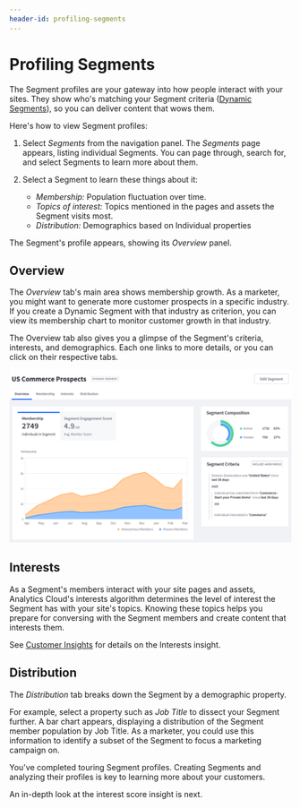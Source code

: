 ```yaml
---
header-id: profiling-segments
---
```


# Profiling Segments

The Segment profiles are your gateway into how people interact with your
sites. They show who's matching your Segment criteria
([Dynamic Segments](https://github.com/liferay/liferay-docs/blob/7.1.x/discover/analytics-cloud/articles/03-understanding-people/02-creating-segments.markdown)),
so you can deliver content that wows them. 

Here's how to view Segment profiles:

1. Select *Segments* from the navigation panel. The *Segments* page appears,
   listing individual Segments. You can page through, search for, and select
   Segments to learn more about them. 

2. Select a Segment to learn these things about it:

    - *Membership:* Population fluctuation over time.  
    - *Topics of interest:* Topics mentioned in the pages and assets the Segment visits most. 
    - *Distribution:* Demographics based on Individual properties

The Segment's profile appears, showing its *Overview* panel. 

## Overview

The *Overview* tab's main area shows membership growth. As a marketer, you might
want to generate more customer prospects in a specific industry. If you create a
Dynamic Segment with that industry as criterion, you can view its membership 
chart to monitor customer growth in that industry. 

The Overview tab also gives you a glimpse of the Segment's criteria, interests,
and demographics. Each one links to more details, or you can click on their 
respective tabs. 

![Figure 1: The Overview tab's main area shows the Segment's membership growth.](../../images/segment-overview.png)

## Interests

As a Segment's members interact with your site pages and assets, Analytics
Cloud's interests algorithm determines the level of interest the Segment has
with your site's topics. Knowing these topics helps you prepare for conversing
with the Segment members and create content that interests them. 

See
[Customer Insights](https://github.com/liferay/liferay-docs/blob/7.1.x/discover/analytics-cloud/articles/03-understanding-people/04-customer-insights.markdown)
for details on the Interests insight.

## Distribution

The *Distribution* tab breaks down the Segment by a demographic property. 

For example, select a property such as *Job Title* to dissect your Segment
further. A bar chart appears, displaying a distribution of the Segment member
population by Job Title. As a marketer, you could use this information to
identify a subset of the Segment to focus a marketing campaign on. 

You've completed touring Segment profiles. Creating Segments and analyzing their
profiles is key to learning more about your customers. 

An in-depth look at the interest score insight is next. 
